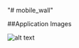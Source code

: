 "# mobile_wall"


##Application Images

![alt text](https://lh3.googleusercontent.com/tNDTjemNyv9KwfbANggn7yVsDLnBssUS-sN3c2OS3Wz2fRzwanaQfVpMFPbBHvfUNx9Abe0iSSCxEosTBQ1JRZDayXwETKftR2Dz4s9u7_rir7yhznI7iiFjyZWXq_QjdgLsZcKC-R42lCFAYLv36FZRUpadTXmvW3UO3GQLa4AFG9_UrHqB2_bKvEcjvts4-BL6GuLCHk-w3Jl0eHedtcys4vnzBKsmVMUwa7orHF2eg3SOzKxui1xM0BRnvsEiTMeClaYUhIq5jJjqb5UaygEFFHUSSGQgPNvVumc4swLlpW4DEulnKM4npbBqX-zmsReGmgN9Mrb55b1avwhhJbmG0i29OUsm9KgnjO0vowu9TOP5Ib906ZXjuybcDQ0adyb_9W4M9LCaiNNn2smNxmoawKGx6YDqS5FnqIit64tg4wD_K2ZzvyEiNIO4WCBk86TA5N15MlducpxDWl7ABO5ak2wsZ0pjT68X-EexcClHvw1yrTnV-HSqxeyxfQos0Is7s4ub-zZl5KchNJHBv7a4n6HryJgCkRiq_mC1OskKHTf64EPTPwJoU7Lzn7jUjYkw4shvJrS2ov_D5WLMYqAdFTqO5dK8LLXQAd-a6Hq6ZCHONPVAvwxTwJKBN92kffrGK0p3t5mGv6snrDS6EHvFWAtf_nU3EtGHhrO76tA3b-9i5F3EfRw=w456-h937-no)
